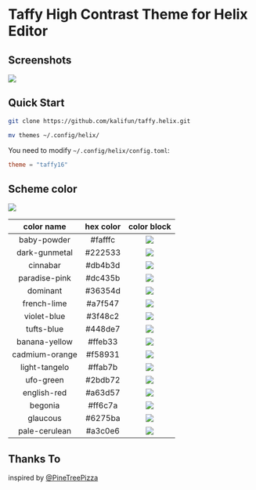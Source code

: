 # Taffy High Contrast Theme for Helix Editor

## Screenshots

![](images/code.png)

## Quick Start

```bash
git clone https://github.com/kalifun/taffy.helix.git

mv themes ~/.config/helix/
```

You need to modify `~/.config/helix/config.toml`:

``` toml
theme = "taffy16"
```

## Scheme color

![](./images/taffy-16.png)

|   color name   | hex color |                   color block                    |
| :------------: | :-------: | :----------------------------------------------: |
|  baby-powder   |  #fafffc  | ![](https://img.shields.io/badge/-fafffc-fafffc) |
| dark-gunmetal  |  #222533  | ![](https://img.shields.io/badge/-222533-222533) |
|    cinnabar    |  #db4b3d  | ![](https://img.shields.io/badge/-db4b3d-db4b3d) |
| paradise-pink  |  #dc435b  | ![](https://img.shields.io/badge/-dc435b-dc435b) |
|    dominant    |  #36354d  | ![](https://img.shields.io/badge/-36354d-36354d) |
|  french-lime   |  #a7f547  | ![](https://img.shields.io/badge/-a7f547-a7f547) |
|  violet-blue   |  #3f48c2  | ![](https://img.shields.io/badge/-3f48c2-3f48c2) |
|   tufts-blue   |  #448de7  | ![](https://img.shields.io/badge/-448de7-448de7) |
| banana-yellow  |  #ffeb33  | ![](https://img.shields.io/badge/-ffeb33-ffeb33) |
| cadmium-orange |  #f58931  | ![](https://img.shields.io/badge/-f58931-f58931) |
| light-tangelo  |  #ffab7b  | ![](https://img.shields.io/badge/-ffab7b-ffab7b) |
|   ufo-green    |  #2bdb72  | ![](https://img.shields.io/badge/-2bdb72-2bdb72) |
|  english-red   |  #a63d57  | ![](https://img.shields.io/badge/-a63d57-a63d57) |
|    begonia     |  #ff6c7a  | ![](https://img.shields.io/badge/-ff6c7a-ff6c7a) |
|    glaucous    |  #6275ba  | ![](https://img.shields.io/badge/-6275ba-6275ba) |
| pale-cerulean  |  #a3c0e6  | ![](https://img.shields.io/badge/-a3c0e6-a3c0e6) |

## Thanks To

inspired by [@PineTreePizza](https://twitter.com/PineTreePizza)
